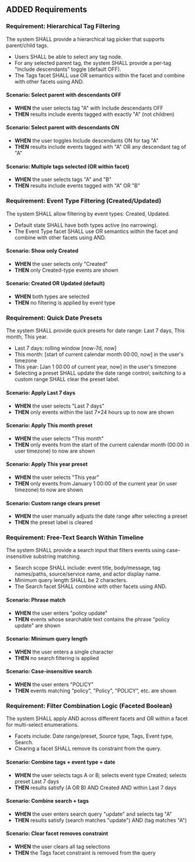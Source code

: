 ## ADDED Requirements

### Requirement: Hierarchical Tag Filtering
The system SHALL provide a hierarchical tag picker that supports parent/child tags.
- Users SHALL be able to select any tag node.
- For any selected parent tag, the system SHALL provide a per-tag "Include descendants" toggle (default OFF).
- The Tags facet SHALL use OR semantics within the facet and combine with other facets using AND.

#### Scenario: Select parent with descendants OFF
- **WHEN** the user selects tag "A" with Include descendants OFF
- **THEN** results include events tagged with exactly "A" (not children)

#### Scenario: Select parent with descendants ON
- **WHEN** the user toggles Include descendants ON for tag "A"
- **THEN** results include events tagged with "A" OR any descendant tag of "A"

#### Scenario: Multiple tags selected (OR within facet)
- **WHEN** the user selects tags "A" and "B"
- **THEN** results include events tagged with "A" OR "B"

### Requirement: Event Type Filtering (Created/Updated)
The system SHALL allow filtering by event types: Created, Updated.
- Default state SHALL have both types active (no narrowing).
- The Event Type facet SHALL use OR semantics within the facet and combine with other facets using AND.

#### Scenario: Show only Created
- **WHEN** the user selects only "Created"
- **THEN** only Created-type events are shown

#### Scenario: Created OR Updated (default)
- **WHEN** both types are selected
- **THEN** no filtering is applied by event type

### Requirement: Quick Date Presets
The system SHALL provide quick presets for date range: Last 7 days, This month, This year.
- Last 7 days: rolling window [now-7d, now]
- This month: [start of current calendar month 00:00, now] in the user's timezone
- This year: [Jan 1 00:00 of current year, now] in the user's timezone
- Selecting a preset SHALL update the date range control; switching to a custom range SHALL clear the preset label.

#### Scenario: Apply Last 7 days
- **WHEN** the user selects "Last 7 days"
- **THEN** only events within the last 7×24 hours up to now are shown

#### Scenario: Apply This month preset
- **WHEN** the user selects "This month"
- **THEN** only events from the start of the current calendar month (00:00 in user timezone) to now are shown

#### Scenario: Apply This year preset
- **WHEN** the user selects "This year"
- **THEN** only events from January 1 00:00 of the current year (in user timezone) to now are shown

#### Scenario: Custom range clears preset
- **WHEN** the user manually adjusts the date range after selecting a preset
- **THEN** the preset label is cleared

### Requirement: Free-Text Search Within Timeline
The system SHALL provide a search input that filters events using case-insensitive substring matching.
- Search scope SHALL include: event title, body/message, tag names/paths, source/service name, and actor display name.
- Minimum query length SHALL be 2 characters.
- The Search facet SHALL combine with other facets using AND.

#### Scenario: Phrase match
- **WHEN** the user enters "policy update"
- **THEN** events whose searchable text contains the phrase "policy update" are shown

#### Scenario: Minimum query length
- **WHEN** the user enters a single character
- **THEN** no search filtering is applied

#### Scenario: Case-insensitive search
- **WHEN** the user enters "POLICY"
- **THEN** events matching "policy", "Policy", "POLICY", etc. are shown

### Requirement: Filter Combination Logic (Faceted Boolean)
The system SHALL apply AND across different facets and OR within a facet for multi-select enumerations.
- Facets include: Date range/preset, Source type, Tags, Event type, Search.
- Clearing a facet SHALL remove its constraint from the query.

#### Scenario: Combine tags + event type + date
- **WHEN** the user selects tags A or B; selects event type Created; selects preset Last 7 days
- **THEN** results satisfy (A OR B) AND Created AND within Last 7 days

#### Scenario: Combine search + tags
- **WHEN** the user enters search query "update" and selects tag "A"
- **THEN** results satisfy (search matches "update") AND (tag matches "A")

#### Scenario: Clear facet removes constraint
- **WHEN** the user clears all tag selections
- **THEN** the Tags facet constraint is removed from the query

